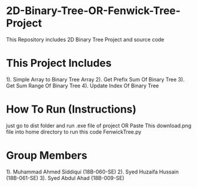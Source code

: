 # 2D-Binary-Tree-OR-Fenwick-Tree-Project
This Repository includes 2D Binary Tree Project and source code
# This Project Includes
1). Simple Array to Binary Tree Array
2). Get Prefix Sum Of Binary Tree
3). Get Sum Range Of Binary Tree
4). Update Index Of Binary Tree
# How To Run (Instructions)
just go to dist folder and run .exe file of project
                      OR
Paste This download.png file into home directory to run this code FenwickTree.py

# Group Members
1). Muhammad Ahmed Siddiqui (18B-060-SE)
2). Syed Huzaifa Hussain (18B-061-SE)
3). Syed Abdul Ahad (18B-009-SE)
